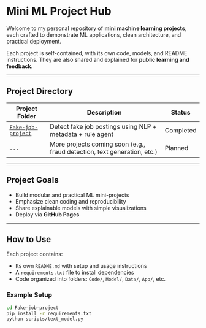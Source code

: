 # Mini ML Project Hub

Welcome to my personal repository of **mini machine learning projects**, each crafted to demonstrate ML applications, clean architecture, and practical deployment.

Each project is self-contained, with its own code, models, and README instructions. They are also shared and explained for **public learning and feedback**.

---

## Project Directory

| Project Folder                  | Description                                                                 | Status        |
|----------------------------------|-----------------------------------------------------------------------------|---------------|
| [`Fake-job-project`](./Fake-job-project/)       | Detect fake job postings using NLP + metadata + rule agent                 | Completed   |
| `...`                             | More projects coming soon (e.g., fraud detection, text generation, etc.)   |  Planned     |

---

## Project Goals

- Build modular and practical ML mini-projects
- Emphasize clean coding and reproducibility
- Share explainable models with simple visualizations
- Deploy via **GitHub Pages**

---

## How to Use

Each project contains:
- Its own `README.md` with setup and usage instructions
- A `requirements.txt` file to install dependencies
- Code organized into folders: `Code/`, `Model/`, `Data/`, `App/`, etc.

### Example Setup

```bash
cd Fake-job-project
pip install -r requirements.txt
python scripts/text_model.py  
